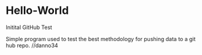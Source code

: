 Hello-World
===========

Initital GitHub Test

Simple program used to test the best methodology for pushing data to a git hub repo. //danno34
